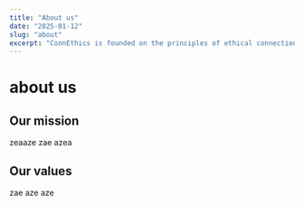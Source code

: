 ```yaml
---
title: "About us"
date: "2025-01-12"
slug: "about"
excerpt: "ConnEthics is founded on the principles of ethical connections. We build products and animate business ecosystems based on radical candor, integrity, and innovation. Our commitment is to deliver high-quality services that seamlessly align technical, operational, and execution strategies with today's business standards. We ensure ethical alignment across external business goals, internal team dynamics, our technical stack, and the broader societal context."
---
```


# about us

## Our mission

zeaaze
zae
azea

## Our values

zae
aze
aze
